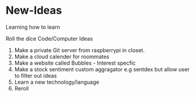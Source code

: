 # New-Ideas
Learning how to learn

Roll the dice 
Code/Computer Ideas
1. Make a private Git server from raspberrypi in closet.
2. Make a cloud calender for roommates
3. Make a website called Bubbles - Interest specfic
4. Make a stock sentiment custom aggragator e.g sentdex but allow user to filter out ideas
5. Learn a new technology/language
6. Reroll
